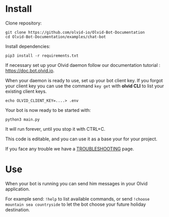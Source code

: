 # Install

Clone repository:
```shell
git clone https://github.com/olvid-io/Olvid-Bot-Documentation
cd Olvid-Bot-Documentation/examples/chat-bot
```

Install dependencies:
```shell
pip3 install -r requirements.txt
```

If necessary set up your Olvid daemon follow our documentation tutorial : https://doc.bot.olvid.io.

When your daemon is ready to use, set up your bot client key.
If you forgot your client key you can use the command `key get` with **olvid CLI** to list your existing client keys. 

```shell
echo OLVID_CLIENT_KEY=....> .env
```

Your bot is now ready to be started with:
```shell
python3 main.py
```

It will run forever, until you stop it with CTRL+C.

This code is editable, and you can use it as a base your for your project.

If you face any trouble we have a [TROUBLESHOOTING](https://doc.bot.olvid.io/python/troubleshooting.html) page.

# Use
When your bot is running you can send him messages in your Olvid application.

For example send: `!help` to list available commands, or send `!choose mountain sea countryside` to let the bot choose your future holiday destination.
